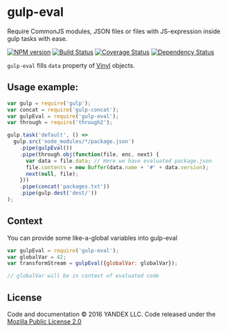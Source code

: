 # gulp-eval

Require CommonJS modules, JSON files or files with JS-expression inside gulp tasks with ease.

[![NPM version](http://img.shields.io/npm/v/gulp-eval.svg?style=flat)](http://www.npmjs.org/package/gulp-eval)
[![Build Status](http://img.shields.io/travis/gulp-bem/gulp-eval/master.svg?style=flat&label=tests)](https://travis-ci.org/gulp-bem/gulp-eval)
[![Coverage Status](https://img.shields.io/coveralls/gulp-bem/gulp-eval.svg?branch=master&style=flat)](https://coveralls.io/r/gulp-bem/gulp-eval)
[![Dependency Status](http://img.shields.io/david/gulp-bem/gulp-eval.svg?style=flat)](https://david-dm.org/gulp-bem/gulp-eval)

`gulp-eval` fills `data` property of [Vinyl](https://github.com/gulpjs/vinyl) objects.

## Usage example:
```js
var gulp = require('gulp');
var concat = require('gulp-concat');
var gulpEval = require('gulp-eval');
var through = require('through2');

gulp.task('default', () =>
  gulp.src('node_modules/*/package.json')
    .pipe(gulpEval())
    .pipe(through.obj(function(file, enc, next) {
      var data = file.data; // Here we have evaluated package.json
      file.contents = new Buffer(data.name + '#' + data.version);
      next(null, file);
    }))
    .pipe(concat('packages.txt'))
    .pipe(gulp.dest('dest/'))
);
```

## Context
You can provide some like-a-global variables into gulp-eval

```js
var gulpEval = require('gulp-eval');
var globalVar = 42;
var transformStream = gulpEval({globalVar: globalVar});

// globalVar will be in context of evaluated code

```
License
-------

Code and documentation © 2016 YANDEX LLC. Code released under the [Mozilla Public License 2.0](LICENSE.txt)
